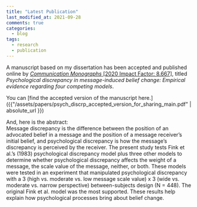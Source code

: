 ```yaml
---
title: "Latest Publication"
last_modified_at: 2021-09-28
comments: true
categories:
  - blog
tags:
  - research
  - publication
---
```


A manuscript based on my dissertation has been accepted and published online by [*Communication Monographs* [2020 Impact Factor: 8.667]](https://doi.org/10.1080/03637751.2021.1973051), titled *Psychological discrepancy in message-induced belief change: Empirical evidence regarding four competing models*.

You can [find the accepted version of the manuscript here.]({{"/assets/papers/psych_discrp_accepted_version_for_sharing_main.pdf" | absolute_url }})

And, here is the abstract:<br>
Message discrepancy is the difference between the position of an advocated belief in a message and the position of a message receiver’s initial belief, and psychological discrepancy is how the message’s discrepancy is perceived by the receiver. The present study tests Fink et al.’s (1983) psychological discrepancy model plus three other models to determine whether psychological discrepancy affects the weight of a message, the scale value of the message, neither, or both. These models were tested in an experiment that manipulated psychological discrepancy with a 3 (high vs. moderate vs. low message scale value) x 3 (wide vs. moderate vs. narrow perspective) between-subjects design (N = 448). The original Fink et al. model was the most supported. These results help explain how psychological processes bring about belief change.